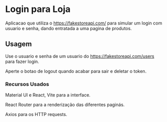 
# Login para Loja

Aplicacao que utiliza o https://fakestoreapi.com/ para simular um login com usuario e senha, dando entratada a uma pagina de produtos.


## Usagem

Use o usuario e senha de um usuario do https://fakestoreapi.com/users para fazer login.

Aperte o botao de logout quando acabar para sair e deletar o token.

### Recursos Usados

Material UI e React, Vite para a interface.

React Router para a renderização das diferentes paginás.

Axios para os HTTP requests.




